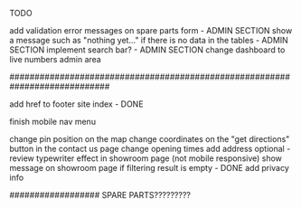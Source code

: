 TODO

add validation error messages on spare parts form - ADMIN SECTION
show a message such as "nothing yet..." if there is no data in the tables - ADMIN SECTION
implement search bar? - ADMIN SECTION
change dashboard to live numbers admin area

############################################################################

add href to footer site index - DONE

finish mobile nav menu

change pin position on the map
change coordinates on the "get directions" button in the contact us page
change opening times
add address
optional - review typewriter effect in showroom page (not mobile responsive)
show message on showroom page if filtering result is empty - DONE
add privacy info

##################
SPARE PARTS?????????
